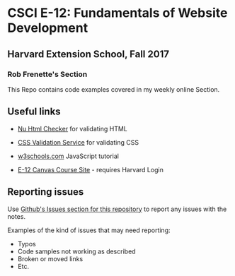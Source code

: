 # CSCI E-12: Fundamentals of Website Development

## Harvard Extension School, Fall 2017

### Rob Frenette's Section 

This Repo contains code examples covered in my weekly online Section.

## Useful links

* [Nu Html Checker](https://validator.w3.org/nu/) for validating HTML
* [CSS Validation Service](https://jigsaw.w3.org/css-validator/) for validating CSS
* [w3schools.com](https://www.w3schools.com/Js/default.asp) JavaScript tutorial

* [E-12 Canvas Course Site](https://canvas.harvard.edu/courses/34045) - requires Harvard Login
 
## Reporting issues
Use [Github's Issues section for this repository](https://github.com/RobertFrenette/E-12_Fall_2017/issues) to report any issues with the notes.

Examples of the kind of issues that may need reporting:
+ Typos
+ Code samples not working as described
+ Broken or moved links
+ Etc.
 
